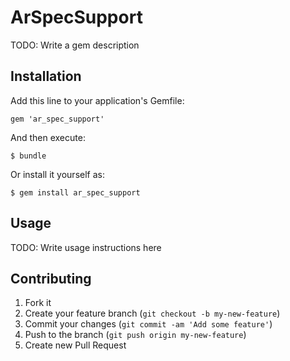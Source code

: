 # ArSpecSupport

TODO: Write a gem description

## Installation

Add this line to your application's Gemfile:

    gem 'ar_spec_support'

And then execute:

    $ bundle

Or install it yourself as:

    $ gem install ar_spec_support

## Usage

TODO: Write usage instructions here

## Contributing

1. Fork it
2. Create your feature branch (`git checkout -b my-new-feature`)
3. Commit your changes (`git commit -am 'Add some feature'`)
4. Push to the branch (`git push origin my-new-feature`)
5. Create new Pull Request
